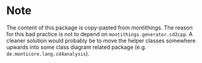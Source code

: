 # Note

The content of this package is copy-pasted from montithings.
The reason for this bad practice is not to depend on `montithings.generator.cd2cpp`.
A cleaner solution would probably be to move the helper classes somewhere upwards into some class diagram related package (e.g. `de.monticore.lang.cd4analysis`).